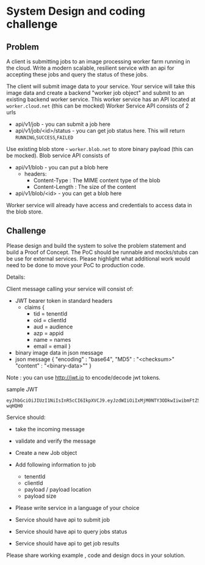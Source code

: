 # System Design and coding challenge

## Problem

A client is submitting jobs to an image processing worker farm running in the cloud. Write a modern scalable, resilient service with an api for accepting these jobs and query the status of these jobs.

The client will submit image data to your service. Your service will take this image data and create a backend "worker job object" and submit to an existing backend worker service. This worker service has an API located at `worker.cloud.net` (this can be mocked)
Worker Service API consists of 2 urls

- api/v1/job - you can submit a job here
- api/v1/job/\<id>/status - you can get job status here. This will return `RUNNING`,`SUCCESS`,`FAILED`

Use existing blob store - `worker.blob.net` to store binary payload (this can be mocked).
Blob service API consists of

- api/v1/blob - you can put a blob here
  - headers:
    - Content-Type : The MIME content type of the blob
    - Content-Length : The size of the content
- api/v1/blob/\<id> - you can get a blob here

Worker service will already have access and credentials to access data in the blob store.

## Challenge

Please design and build the system to solve the problem statement and build a Proof of Concept.
The PoC should be runnable and mocks/stubs can be use for external services.
Please highlight what additional work would need to be done to move your PoC to production code.

Details:

Client message calling your service will consist of:

- JWT bearer token in standard headers
  - claims {
    - tid = tenentId
    - oid = clientId
    - aud = audience
    - azp = appid
    - name = names
    - email = email
      }
- binary image data in json message
- json message
  {
  "encoding" : "base64",
  "MD5" : "\<checksum>"
  "content" : "\<binary-data>""
  }

Note : you can use <http://jwt.io> to encode/decode jwt tokens.

sample JWT

    eyJhbGciOiJIUzI1NiIsInR5cCI6IkpXVCJ9.eyJzdWIiOiIxMjM0NTY3ODkwIiwibmFtZSI6IkpvaG4gRG9lIiwiaWF0IjoxNTE2MjM5MDIyLCJ0aWQiOjEsIm9pZCI6MSwiYXVkIjoiY29tLmNvbXBhbnkuam9ic2VydmljZSIsImF6cCI6IjEiLCJlbWFpbCI6ImN1c3RvbWVyQG1haWwuY29tIn0.CcTapGbWX0UEMovUwC8kAcWMUxmbOeO0qhsu-wqHQH0

Service should:

- take the incoming message
- validate and verify the message
- Create a new Job object
- Add following information to job

  - tenentId
  - clientId
  - payload / payload location
  - payload size

- Please write service in a language of your choice
- Service should have api to submit job
- Service should have api to query jobs status
- Service should have api to get job results

Please share working example , code and design docs in your solution.
